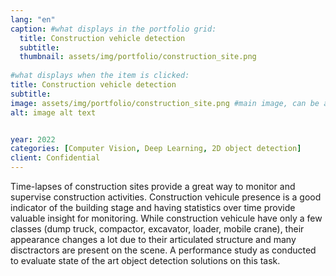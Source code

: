 ```yaml
---
lang: "en"
caption: #what displays in the portfolio grid:
  title: Construction vehicle detection
  subtitle: 
  thumbnail: assets/img/portfolio/construction_site.png
  
#what displays when the item is clicked:
title: Construction vehicle detection
subtitle: 
image: assets/img/portfolio/construction_site.png #main image, can be a link or a file in assets/img/portfolio
alt: image alt text


year: 2022
categories: [Computer Vision, Deep Learning, 2D object detection]
client: Confidential
---
```

Time-lapses of construction sites provide a great way to monitor and supervise construction activities. Construction vehicule presence
is a good indicator of the building stage and having statistics over time provide valuable insight 
for monitoring. While construction vehicule have only a few classes (dump truck, compactor, excavator, loader, mobile crane), their appearance
changes a lot due to their articulated structure and many disctractors are present on the scene. A performance study as conducted to evaluate state
 of the art object detection solutions on this task.  












